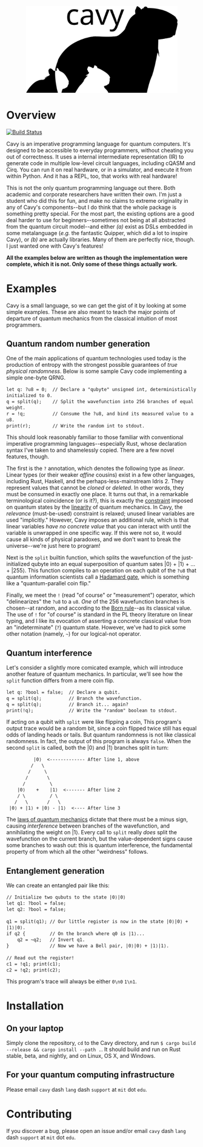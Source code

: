 
<div align="center">
<img src="assets/cavies.svg" width=400 alt="Cavy logo: a capybara with pups."></img>
</div>

# Overview

[![Build Status](https://travis-ci.com/mcncm/cavy-rs.svg?token=wTZePJvDpqqWnfcvqYkS&branch=master)](https://travis-ci.com/mcncm/cavy-rs)

Cavy is an imperative programming language for quantum computers. It's designed
to be accessible to everyday programmers, without cheating you out of
correctness. It uses a internal intermediate representation (IR) to generate
code in multiple low-level circuit languages, including cQASM and Cirq. You can
run it on real hardware, or in a simulator, and execute it from within Python.
And it has a REPL, too, that works with real hardware!

This is not the only quantum programming language out there. Both academic and
corporate researchers have written their own. I'm just a student who did this
for fun, and make no claims to extreme originality in any of Cavy's
components--but I do think that the whole package is something pretty special.
For the most part, the existing options are a good deal harder to use for
beginners--sometimes not being at all abstracted from the quantum circuit
model--and either _(a)_ exist as DSLs embedded in some metalanguage (_e.g._ the
fantastic Quipper, which did a lot to inspire Cavy), or _(b)_ are actually
libraries. Many of them are perfectly nice, though. I just wanted one with
Cavy's features!

**All the examples below are written as though the implementation were complete,
which it is not. Only some of these things actually work.**

# Examples
Cavy is a small language, so we can get the gist of it by looking at
some simple examples. These are also meant to teach the major points of
departure of quantum mechanics from the classical intuition of most programmers.

## Quantum random number generation
One of the main applications of quantum technologies used today is the
production of entropy with the strongest possible guarantees of _true physical
randomness_. Below is some sample Cavy code implementing a simple one-byte QRNG.

```cavy
let q: ?u8 = 0;  // Declare a "qubyte" unsigned int, deterministically initialized to 0.
q = split(q);    // Split the wavefunction into 256 branches of equal weight.
r = !q;          // Consume the ?u8, and bind its measured value to a u8.
print(r);        // Write the random int to stdout.
```

This should look reasonably familiar to those familiar with conventional
imperative programming languages--especially Rust, whose declaration syntax I've
taken to and shamelessly copied. There are a few novel features, though.

The first is the `?` annotation, which denotes the following type as _linear_.
Linear types (or their weaker _affine_ cousins) exist in a few other languages,
including Rust, Haskell, and the perhaps-less-mainstream Idris 2. They represent
values that cannot be _cloned_ or _deleted_. In other words, they must be
consumed in exactly one place. It turns out that, in a remarkable terminological
coincidence (or is it?), this is exactly the
[constraint](https://en.wikipedia.org/wiki/No-cloning_theorem) imposed on
quantum states by the
[linearity](https://en.wikipedia.org/wiki/Quantum_superposition) of quantum
mechanics. In Cavy, the _relevance_ (must-be-used) constraint is relaxed; unused
linear variables are used "implicitly." However, Cavy imposes an additional
rule, which is that linear variables _have no concrete value_ that you can
interact with until the variable is unwrapped in one specific way. If this were
not so, it would cause all kinds of physical paradoxes, and we don't want to
break the universe--we're just here to program!

Next is the `split` builtin function, which splits the wavefunction of the
just-initialized qubyte into an equal superposition of quantum sates |0⟩ + |1⟩ +
... + |255⟩. This function compiles to an operation on each qubit of the `?u8`
that quantum information scientists call a [Hadamard
gate](https://en.wikipedia.org/wiki/Hadamard_transform#Quantum_computing_applications),
which is something like a "quantum-parallel coin flip." 

Finally, we meet the `!` (read "of course" or "measurement") operator, which
"delinearizes" the `?u8` to a `u8`. _One_ of the 256 wavefunction branches is
chosen--at random, and according to the [Born
rule](https://en.wikipedia.org/wiki/Born_rule)--as its classical value. The use
of `!` for "of course" is standard in the PL theory literature on linear typing,
and I like its evocation of asserting a concrete classical value from an
"indeterminate" (`?`) quantum state. However, we've had to pick some other
notation (namely, `~`) for our logical-not operator.

## Quantum interference

Let's consider a slightly more comicated example, which will introduce another
feature of quantum mechanics. In particular, we'll see how the `split` function
differs from a mere coin flip.

```cavy
let q: ?bool = false;  // Declare a qubit.
q = split(q);          // Branch the wavefunction.
q = split(q);          // Branch it... again?
print(!q);             // Write the "random" boolean to stdout.
```

If acting on a qubit with `split` were like flipping a coin, This program's
output trace would be a random bit, since a coin flipped twice still has equal
odds of landing heads or tails. But quantum randomness is not like classical
randomness. In fact, the output of this program is always `false`. When the
second `split` is called, both the |0⟩ and
|1⟩ branches split in turn:

              |0⟩  <------------- After line 1, above
             /   \
            /     \
           /       \
          /         \
        |0⟩    +    |1⟩  <------- After line 2
        / \         / \
       /   \       /   \
     |0⟩ + |1⟩ + |0⟩ - |1⟩  <---- After line 3

The [laws of quantum
mechanics](https://en.wikipedia.org/wiki/Unitarity_(physics)) dictate that there
must be a minus sign, causing _interference_ between branches of the
wavefunction, and annihilating the weight on |1⟩. Every call to `split` really
_does_ split the wavefunction on the current branch, but the value-dependent
signs cause some branches to wash out: this is quantum interference, the
fundamental property of from which all the other "weirdness" follows.

## Entanglement generation
We can create an entangled pair like this:

```cavy
// Initialize two qubuts to the state |0⟩|0⟩
let q1: ?bool = false;
let q2: ?bool = false;

q1 = split(q1); // Our little register is now in the state |0⟩|0⟩ + |1⟩|0⟩.
if q2 {         // On the branch where q0 is |1⟩...
    q2 = ~q2;   // Invert q1.
}               // Now we have a Bell pair, |0⟩|0⟩ + |1⟩|1⟩.

// Read out the register!
c1 = !q1; print(c1);
c2 = !q2; print(c2);
```

This program's trace will always be either `0\n0` `1\n1`.

<!--
## Grover's algorithm

This is where we'll see our first genuine asymptotic quantum speedup (only a
quadratic one, but a speedup nonetheless!).

Suppose we have a subroutine

```cavy
mem <- qalloc(n);

```
-->

# Installation

## On your laptop
Simply clone the repository, `cd` to the Cavy directory, and run `$ cargo build
--release && cargo install --path .`. It should build and run on Rust stable,
beta, and nightly, and on Linux, OS X, and Windows.

## For your quantum computing infrastructure
Please email `cavy` dash `lang` dash `support` at `mit` dot `edu`.

<!--
# Programming Cavy

## Calling Cavy from Python

```python
import pycavy
pycavy.backend = 'bf2'

def qrandom():
    prog = pycavy.compile(""" 
        print(!split(false as ?bool));
    """)
    output = prog.run()
    return output[0]
```

## The REPL environment

Cavy's real knockout feature is its REPL. Here's the same example from above, run
at a command line! By executing quantum programs lazily, we can create an illusion
of interactive programming

```
$ cavy

Welcome to the alpha version of this repl and language.
We hope that you enjoy your stay.
You can type ':q' to quit, and ':h' for help.

ψ⟩ 4 * 3             // calculator stuff
12
ψ⟩ q <- qubit()      // quantum stuff: execution is deferred until...
ψ⟩ q <- split(q) 
ψ⟩ r <- !q           // ...NOW!
ψ⟩ print r
1
ψ⟩ r + 4             // Now it's just a cvalue
5
ψ⟩ :q
Thanks for hacking with us!
```

-->

<!--
# Future development
There are a lot lot of features I'd like to incorporate into Cavy which are
currently unimplemented. Each of them is missing for a reason. Often, that
reason is "hardware limitations." Since Cavy is a real language intended to run
on real devices, features that we can't really use are of lower priority.

### QRAM
In the examples above, there is nothing like "heap-allocated qubits." Indeed, we
only have a small supply of qubits to draw from. If the hardware improves
substantially, it will one day be possible to address qubits using a "quantum
random-access memory," in which `?` types are indexed by other `?` types. It's
an open question what the best syntax and semantics for QRAM would look like,
but something _like_ the following would become possible:

```
let q: &?u8 = qalloc(2);  // "heap-allocate" two qubytes
q[1] = ~q[1];
...
...
```

### Freeing memory
Up at the top, I showed you how to allocate qubits.

### Feedback
It's currently impossible for qubit operations to depend on classical values
that cannot be determined at compile time. This is due to the technical
challenge of fast feedback--within the qubit coherence time--between a classical
computer and a quantum coprocessor. The difficulty of doing this is lower in
trapped-ion systems, which enjoy rather long coherence times, but as I don't
work with these systems, feedback has taken a back seat.

The other reason for its absence is that the my compile targets don't support
it. Only a few labs actually do this in-house, and they generally don't run
programs defined in QASM or Cirq when they do.

### Random circuits
There are interesting tricks you can play if you're allowed to apply quantum
gates stochastically. There's no reason not to include this feature, and I
probably will in a future version.
-->

<!--
# Thanks
I'm no programming languages expert, so I had to learn how to do this by first
emulating others. In particular, I want to acknowledge Bob Nystrom, whose book
[Crafting Interpreters](https://craftinginterpreters.com/) I used as a guide in
the early stages. Cavy's surface syntax is not quite the same as its _Lox_
language, and--more saliently--the semantics of quantum operations in Cavy is
totally foreign to it. However, much of the language's lexing and parsing
backbone comes _straight_ from this book, down to the names and structure of
many functions. I _highly_ recommend reading this book if you want to learn how
to write a practical programming language, and to give Bob money for it.
-->

# Contributing
If you discover a bug, please open an issue and/or email `cavy` dash `lang` dash
`support` at `mit` dot `edu`.

